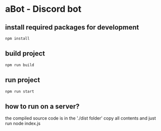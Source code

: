 # aBot - Discord bot

## install required packages for development
```
npm install
```

## build project
```
npm run build
```

## run project
```
npm run start
```


## how to run on a server?
the compiled source code is in the './dist folder' copy all contents and just run node index.js
